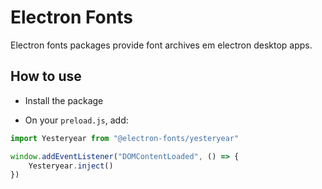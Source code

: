 # Electron Fonts

Electron fonts packages provide font archives em electron desktop apps.

## How to use

* Install the package

* On your `preload.js`, add:

```ts
import Yesteryear from "@electron-fonts/yesteryear"

window.addEventListener("DOMContentLoaded", () => {
    Yesteryear.inject()
})
```